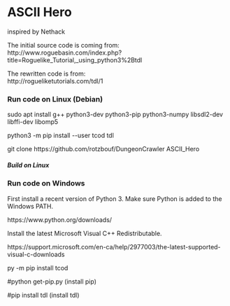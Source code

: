 <h1>ASCII Hero</h1>
inspired by Nethack
</p>
</p>
The initial source code is coming from:<br>
http://www.roguebasin.com/index.php?title=Roguelike_Tutorial,_using_python3%2Btdl
<p>
The rewritten code is from:<br>
http://rogueliketutorials.com/tdl/1
<br>
<p>
<p>
<h3>Run code on Linux (Debian)</h3>
sudo apt install g++ python3-dev python3-pip python3-numpy libsdl2-dev libffi-dev libomp5<p>
python3 -m pip install --user tcod tdl<p>
git clone https://github.com/rotzbouf/DungeonCrawler ASCII_Hero
<p>
<h5>Build on Linux</h5>
<p>
<p>
<h3>Run code on Windows</h3>
First install a recent version of Python 3. Make sure Python is added to the Windows PATH.<p>
https://www.python.org/downloads/<p>
<p>
Install the latest Microsoft Visual C++ Redistributable.<p>
https://support.microsoft.com/en-ca/help/2977003/the-latest-supported-visual-c-downloads<p>
<p>
py -m pip install tcod<p>
<p>
#python get-pip.py (install pip)<p>
#pip install tdl (install tdl)<p>
